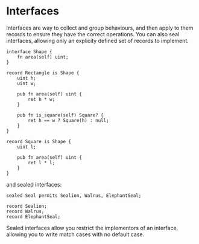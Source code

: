 # Interfaces
Interfaces are way to collect and group behaviours, and then apply to them records to ensure they have the correct
operations. You can also seal interfaces, allowing only an explicity defined set of records to implement.

```
interface Shape {
    fn area(self) uint;
}

record Rectangle is Shape {
    uint h;
    uint w;

    pub fn area(self) uint {
        ret h * w;
    }

    pub fn is_square(self) Square? {
        ret h == w ? Square(h) : null;
    }
}

record Square is Shape {
    uint l;

    pub fn area(self) uint {
        ret l * l;
    }
}
```
and sealed interfaces:
```
sealed Seal permits Sealion, Walrus, ElephantSeal;

record Sealion;
record Walrus;
record ElephantSeal;
```
Sealed interfaces allow you restrict the implementors of an interface, allowing you to write match cases with no
default case.
